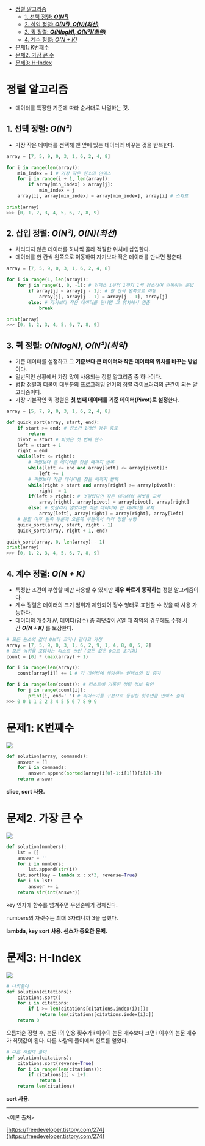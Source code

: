- [정렬 알고리즘](#정렬-알고리즘)
  * [1. 선택 정렬: ***O(N²)***](#1-선택-정렬-on²)
  * [2. 삽입 정렬: ***O(N²), O(N)(최선)***](#2-삽입-정렬-on²-on최선)
  * [3. 퀵 정렬: ***O(NlogN), O(N²)(최악)***](#3-퀵-정렬-onlogn-on²최악)
  * [4. 계수 정렬: *O(N + K)*](#4-계수-정렬-on--k)
- [문제1: K번째수](#문제1-k번째수)
- [문제2. 가장 큰 수](#문제2-가장-큰-수)
- [문제3: H-Index](#문제3-h-index)


# 정렬 알고리즘

- 데이터를 특정한 기준에 따라 순서대로 나열하는 것.

## 1. 선택 정렬: ***O(N²)***

- 가장 작은 데이터를 선택해 맨 앞에 있는 데이터와 바꾸는 것을 반복한다.

```python
array = [7, 5, 9, 0, 3, 1, 6, 2, 4, 8]

for i in range(len(array)):
    min_index = i # 가장 작은 원소의 인덱스
    for j in range(i + 1, len(array)):
        if array[min_index] > array[j]:
            min_index = j
    array[i], array[min_index] = array[min_index], array[i] # 스와프

print(array)
>>> [0, 1, 2, 3, 4, 5, 6, 7, 8, 9]
```

## 2. 삽입 정렬: ***O(N²), O(N)(최선)***

- 처리되지 않은 데이터를 하나씩 골라 적절한 위치에 삽입한다.
- 데이터를 한 칸씩 왼쪽으로 이동하여 자기보다 작은 데이터를 만나면 멈춘다.

```python
array = [7, 5, 9, 0, 3, 1, 6, 2, 4, 8]

for i in range(1, len(array)):
    for j in range(i, 0, -1): # 인덱스 i부터 1까지 1씩 감소하며 반복하는 문법
        if array[j] < array[j - 1]: # 한 칸씩 왼쪽으로 이동
            array[j], array[j - 1] = array[j - 1], array[j]
        else: # 자기보다 작은 데이터를 만나면 그 위치에서 멈춤
            break

print(array)
>>> [0, 1, 2, 3, 4, 5, 6, 7, 8, 9]
```

## 3. 퀵 정렬: ***O(NlogN), O(N²)(최악)***

- 기준 데이터를 설정하고 그 **기준보다 큰 데이터와 작은 데이터의 위치를 바꾸는 방법**이다.
- 일반적인 상황에서 가장 많이 사용되는 정렬 알고리즘 중 하나이다.
- 병합 정렬과 더불어 대부분의 프로그래밍 언어의 정렬 라이브러리의 근간이 되는 알고리즘이다.
- 가장 기본적인 퀵 정렬은 **첫 번째 데이터를 기준 데이터(Pivot)로 설정**한다.

```python
array = [5, 7, 9, 0, 3, 1, 6, 2, 4, 8]

def quick_sort(array, start, end):
    if start >= end: # 원소가 1개인 경우 종료
        return
    pivot = start # 피벗은 첫 번째 원소
    left = start + 1
    right = end
    while(left <= right):
        # 피벗보다 큰 데이터를 찾을 때까지 반복 
        while(left <= end and array[left] <= array[pivot]):
            left += 1
        # 피벗보다 작은 데이터를 찾을 때까지 반복
        while(right > start and array[right] >= array[pivot]):
            right -= 1
        if(left > right): # 엇갈렸다면 작은 데이터와 피벗을 교체
            array[right], array[pivot] = array[pivot], array[right]
        else: # 엇갈리지 않았다면 작은 데이터와 큰 데이터를 교체
            array[left], array[right] = array[right], array[left]
    # 분할 이후 왼쪽 부분과 오른쪽 부분에서 각각 정렬 수행
    quick_sort(array, start, right - 1)
    quick_sort(array, right + 1, end)

quick_sort(array, 0, len(array) - 1)
print(array)
>>> [0, 1, 2, 3, 4, 5, 6, 7, 8, 9]
```

## 4. 계수 정렬: *O(N + K)*

- 특정한 조건이 부합할 때만 사용할 수 있지만 **매우 빠르게 동작하는** 정렬 알고리즘이다.
- 계수 정렬은 데이터의 크기 범위가 제한되어 정수 형태로 표현할 수 있을 때 사용 가능하다.
- 데이터의 개수가 𝑁, 데이터(양수) 중 최댓값이 𝐾일 때 최악의 경우에도 수행 시간 ***O(N + K)*** 를 보장한다.

```python
# 모든 원소의 값이 0보다 크거나 같다고 가정
array = [7, 5, 9, 0, 3, 1, 6, 2, 9, 1, 4, 8, 0, 5, 2]
# 모든 범위를 포함하는 리스트 선언 (모든 값은 0으로 초기화)
count = [0] * (max(array) + 1)

for i in range(len(array)):
    count[array[i]] += 1 # 각 데이터에 해당하는 인덱스의 값 증가

for i in range(len(count)): # 리스트에 기록된 정렬 정보 확인
    for j in range(count[i]):
        print(i, end=' ') # 띄어쓰기를 구분으로 등장한 횟수만큼 인덱스 출력
>>> 0 0 1 1 2 2 3 4 5 5 6 7 8 9 9
```

# 문제1: K번째수
![](https://velog.velcdn.com/images/miracle-21/post/7b30c2a2-1b7c-4b92-a517-b2912f68678f/image.png)

```python
def solution(array, commands):
    answer = []
    for i in commands:
        answer.append(sorted(array[i[0]-1:i[1]])[i[2]-1])
    return answer
```

**slice, sort 사용.**

# 문제2. 가장 큰 수
![](https://velog.velcdn.com/images/miracle-21/post/f60cc3de-a3ec-4b68-b2d6-769b18e64847/image.png)

```python
def solution(numbers):
    lst = []
    answer = ''
    for i in numbers:
        lst.append(str(i))
    lst.sort(key = lambda x : x*3, reverse=True)
    for i in lst:
        answer += i
    return str(int(answer))
```

key 인자에 함수를 넘겨주면 우선순위가 정해진다.

numbers의 자릿수는 최대 3자리니까 3을 곱했다.

**lambda, key sort 사용. 센스가 중요한 문제.**

# 문제3: H-Index
![](https://velog.velcdn.com/images/miracle-21/post/8460c591-a8a9-4f38-9aa2-81e52585c09f/image.png)

```python
# 나의풀이
def solution(citations):
    citations.sort()
    for i in citations:
        if i >= len(citations[citations.index(i):]):
            return len(citations[citations.index(i):])
    return 0
```

오름차순 정렬 후, 논문 i의 인용 횟수가 i 이후의 논문 개수보다 크면 i 이후의 논문 개수가 최댓값이 된다. 다른 사람의 풀이에서 힌트를 얻었다.

```python
# 다른 사람의 풀이
def solution(citations):
    citations.sort(reverse=True)
    for i in range(len(citations)):
        if citations[i] < i+1:
            return i
    return len(citations)
```

**sort 사용.**

---

<이론 출처>

[https://freedeveloper.tistory.com/274](https://freedeveloper.tistory.com/274)